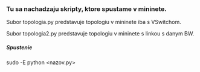 ### Tu sa nachadzaju skripty, ktore spustame v mininete.

Subor topologia.py predstavuje topologiu v mininete iba s VSwitchom.

Subor topologia2.py predstavuje topologiu v mininete s linkou s danym BW.

##### Spustenie
sudo -E python <nazov.py>

